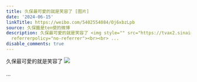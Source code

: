 ```yaml
---
title: 久保最可愛的就是笑容了 [图片]
date: '2024-06-15'
linkTitle: https://weibo.com/5402554084/Oj6xbzLpb
source: 久保醬是ten使的微博
description: 久保最可愛的就是笑容了 <img style="" src="https://tvax2.sinaimg.cn/large/005TCz76gy1hqq0mgwe34j30u019043m.jpg"
  referrerpolicy="no-referrer"><br><br> ...
disable_comments: true
---
```

久保最可愛的就是笑容了 <img style="" src="https://tvax2.sinaimg.cn/large/005TCz76gy1hqq0mgwe34j30u019043m.jpg" referrerpolicy="no-referrer"><br><br> ...